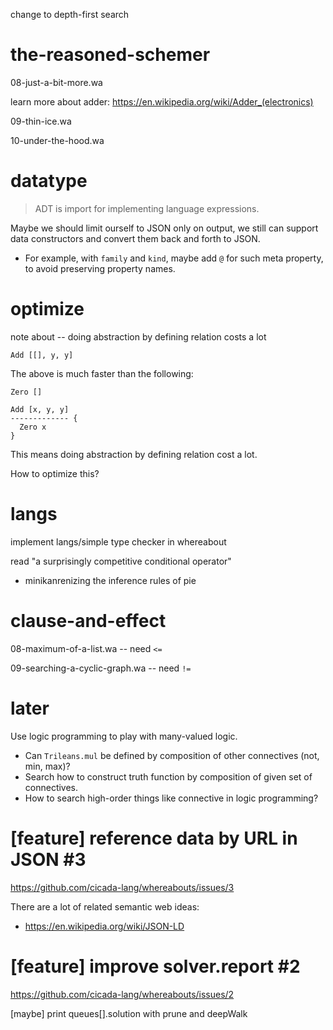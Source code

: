 change to depth-first search

# the-reasoned-schemer

08-just-a-bit-more.wa

learn more about adder: https://en.wikipedia.org/wiki/Adder_(electronics)

09-thin-ice.wa

10-under-the-hood.wa

# datatype

> ADT is import for implementing language expressions.

Maybe we should limit ourself to JSON only on output,
we still can support data constructors
and convert them back and forth to JSON.

- For example, with `family` and `kind`,
  maybe add `@` for such meta property,
  to avoid preserving property names.

# optimize

note about -- doing abstraction by defining relation costs a lot

```
Add [[], y, y]
```

The above is much faster than the following:

```
Zero []

Add [x, y, y]
------------- {
  Zero x
}
```

This means doing abstraction by defining relation cost a lot.

How to optimize this?

# langs

implement langs/simple type checker in whereabout

read "a surprisingly competitive conditional operator"

- minikanrenizing the inference rules of pie

# clause-and-effect

08-maximum-of-a-list.wa -- need `<=`

09-searching-a-cyclic-graph.wa -- need `!=`

# later

Use logic programming to play with many-valued logic.

- Can `Trileans.mul` be defined by composition of other connectives (not, min, max)?
- Search how to construct truth function by composition of given set of connectives.
- How to search high-order things like connective in logic programming?

# [feature] reference data by URL in JSON #3

https://github.com/cicada-lang/whereabouts/issues/3

There are a lot of related semantic web ideas:

- https://en.wikipedia.org/wiki/JSON-LD

# [feature] improve solver.report #2

https://github.com/cicada-lang/whereabouts/issues/2

[maybe] print queues[].solution with prune and deepWalk
